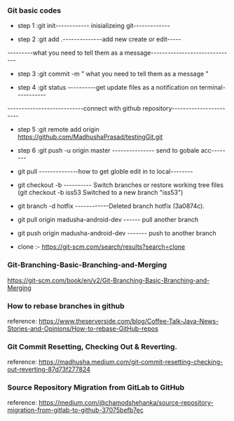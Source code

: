 
### Git basic codes

- step 1 :git init------------ inisializeing git-------------

- step 2 :git add .--------------add new create or edit-----

---------what you need to tell them as a message------------------------------
- step 3 :git commit -m " what you need to tell them as a message "

- step 4 :git status ----------get update files as a notification on terminal-----------

---------------------------connect with github repository-----------------------
- step 5 :git remote add origin https://github.com/MadhushaPrasad/testingGit.git 

- step 6 :git push -u origin master --------------- send to gobale acc-------- 

- git pull --------------how to get globle edit in to local--------



- git checkout -b ---------- Switch branches or restore working tree files (git checkout -b iss53
									  Switched to a new branch "iss53")

- git branch -d hotfix ------------Deleted branch hotfix (3a0874c).

- git pull origin madusha-android-dev ------ pull another branch

- git push origin madusha-android-dev ------- push to another branch

- clone :- https://git-scm.com/search/results?search=clone


### Git-Branching-Basic-Branching-and-Merging
https://git-scm.com/book/en/v2/Git-Branching-Basic-Branching-and-Merging


### How to rebase branches in github
reference: https://www.theserverside.com/blog/Coffee-Talk-Java-News-Stories-and-Opinions/How-to-rebase-GitHub-repos


### Git Commit Resetting, Checking Out & Reverting.
reference: https://madhusha.medium.com/git-commit-resetting-checking-out-reverting-87d73f277824


### Source Repository Migration from GitLab to GitHub
reference: https://medium.com/@chamodshehanka/source-repository-migration-from-gitlab-to-github-37075befb7ec
